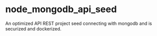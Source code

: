 # node_mongodb_api_seed
An optimized API REST project seed connecting with mongodb and is securized and dockerized.
